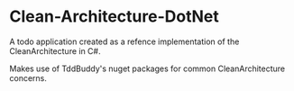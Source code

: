 # Clean-Architecture-DotNet
A todo application created as a refence implementation of the CleanArchitecture in C#.

Makes use of TddBuddy's nuget packages for common CleanArchitecture concerns.
